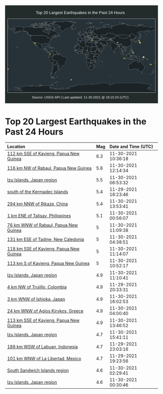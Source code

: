 ![Map](./map.png)

# Top 20 Largest Earthquakes in the Past 24 Hours

| Location | Mag | Date and Time (UTC) |
|:---|:---|:---|
| [112 km SSE of Kavieng, Papua New Guinea](https://earthquake.usgs.gov/earthquakes/eventpage/us6000g7v8) | 6.3 | 11-30-2021 10:36:18 |
| [116 km NW of Rabaul, Papua New Guinea](https://earthquake.usgs.gov/earthquakes/eventpage/us6000g7w4) | 5.8 | 11-30-2021 12:14:34 |
| [Izu Islands, Japan region](https://earthquake.usgs.gov/earthquakes/eventpage/us6000g7tw) | 5.5 | 11-30-2021 06:53:32 |
| [south of the Kermadec Islands](https://earthquake.usgs.gov/earthquakes/eventpage/us6000g7p3) | 5.4 | 11-29-2021 18:23:46 |
| [294 km NNW of Rikaze, China](https://earthquake.usgs.gov/earthquakes/eventpage/us6000g7wd) | 5.4 | 11-30-2021 13:53:41 |
| [1 km ENE of Talisay, Philippines](https://earthquake.usgs.gov/earthquakes/eventpage/us6000g7s9) | 5.1 | 11-30-2021 00:56:07 |
| [76 km WNW of Rabaul, Papua New Guinea](https://earthquake.usgs.gov/earthquakes/eventpage/us6000g7vi) | 5 | 11-30-2021 11:09:38 |
| [131 km ESE of Tadine, New Caledonia](https://earthquake.usgs.gov/earthquakes/eventpage/us6000g7th) | 5 | 11-30-2021 04:38:51 |
| [118 km SSE of Kavieng, Papua New Guinea](https://earthquake.usgs.gov/earthquakes/eventpage/us6000g7vl) | 5 | 11-30-2021 11:14:07 |
| [113 km S of Kavieng, Papua New Guinea](https://earthquake.usgs.gov/earthquakes/eventpage/us6000g7vp) | 5 | 11-30-2021 10:52:17 |
| [Izu Islands, Japan region](https://earthquake.usgs.gov/earthquakes/eventpage/us6000g7vj) | 4.9 | 11-30-2021 11:10:41 |
| [4 km NW of Trujillo, Colombia](https://earthquake.usgs.gov/earthquakes/eventpage/us6000g7q7) | 4.9 | 11-29-2021 20:33:31 |
| [3 km WNW of Ishioka, Japan](https://earthquake.usgs.gov/earthquakes/eventpage/us6000g7x3) | 4.9 | 11-30-2021 16:02:53 |
| [24 km WNW of Agios Kirykos, Greece](https://earthquake.usgs.gov/earthquakes/eventpage/us6000g7ta) | 4.9 | 11-30-2021 04:00:40 |
| [113 km SSE of Kavieng, Papua New Guinea](https://earthquake.usgs.gov/earthquakes/eventpage/us6000g7wc) | 4.9 | 11-30-2021 13:46:52 |
| [Izu Islands, Japan region](https://earthquake.usgs.gov/earthquakes/eventpage/us6000g7ww) | 4.7 | 11-30-2021 15:41:11 |
| [188 km WSW of Labuan, Indonesia](https://earthquake.usgs.gov/earthquakes/eventpage/us6000g7rp) | 4.7 | 11-29-2021 23:03:16 |
| [101 km WNW of La Libertad, Mexico](https://earthquake.usgs.gov/earthquakes/eventpage/us6000g7pp) | 4.7 | 11-29-2021 19:23:56 |
| [South Sandwich Islands region](https://earthquake.usgs.gov/earthquakes/eventpage/us6000g7su) | 4.6 | 11-30-2021 02:29:41 |
| [Izu Islands, Japan region](https://earthquake.usgs.gov/earthquakes/eventpage/us6000g7sa) | 4.6 | 11-30-2021 00:30:46 |
